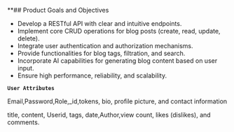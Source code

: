 **## Product Goals and Objectives

* Develop a RESTful API with clear and intuitive endpoints.
* Implement core CRUD operations for blog posts (create, read, update, delete).
* Integrate user authentication and authorization mechanisms.
* Provide functionalities for blog tags, filtration, and search.
* Incorporate AI capabilities for generating blog content based on user input.
* Ensure high performance, reliability, and scalability.

**`User Attributes`**

Email,Password,Role,_id,tokens, bio, profile picture, and contact information

title, content, Userid, tags, date,Author,view count, likes (dislikes), and comments.
